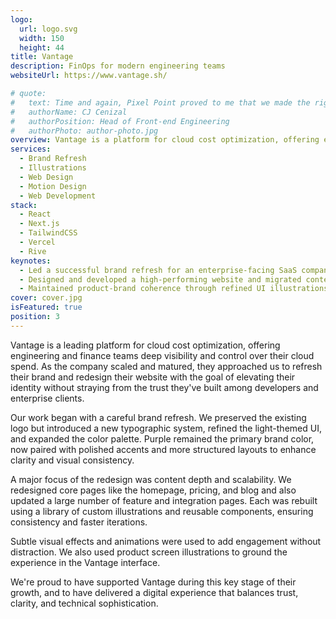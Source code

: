 ```yaml
---
logo:
  url: logo.svg
  width: 150
  height: 44
title: Vantage
description: FinOps for modern engineering teams
websiteUrl: https://www.vantage.sh/

# quote:
#   text: Time and again, Pixel Point proved to me that we made the right choice to entrust them with our rebrand. Their collaborative approach, organization, and creative process was excellent, but what I enjoyed most was their commitment to over-deliver!
#   authorName: CJ Cenizal
#   authorPosition: Head of Front-end Engineering
#   authorPhoto: author-photo.jpg
overview: Vantage is a platform for cloud cost optimization, offering engineering and finance teams visibility and control over their cloud spend.
services:
  - Brand Refresh
  - Illustrations
  - Web Design
  - Motion Design
  - Web Development
stack:
  - React
  - Next.js
  - TailwindCSS
  - Vercel
  - Rive
keynotes:
  - Led a successful brand refresh for an enterprise-facing SaaS company
  - Designed and developed a high-performing website and migrated content
  - Maintained product-brand coherence through refined UI illustrations
cover: cover.jpg
isFeatured: true
position: 3
---
```


Vantage is a leading platform for cloud cost optimization, offering engineering and finance teams deep visibility and control over their cloud spend. As the company scaled and matured, they approached us to refresh their brand and redesign their website with the goal of elevating their identity without straying from the trust they've built among developers and enterprise clients.

Our work began with a careful brand refresh. We preserved the existing logo but introduced a new typographic system, refined the light-themed UI, and expanded the color palette. Purple remained the primary brand color, now paired with polished accents and more structured layouts to enhance clarity and visual consistency.

A major focus of the redesign was content depth and scalability. We redesigned core pages like the homepage, pricing, and blog and also updated a large number of feature and integration pages. Each was rebuilt using a library of custom illustrations and reusable components, ensuring consistency and faster iterations.

Subtle visual effects and animations were used to add engagement without distraction. We also used product screen illustrations to ground the experience in the Vantage interface.

We're proud to have supported Vantage during this key stage of their growth, and to have delivered a digital experience that balances trust, clarity, and technical sophistication.
